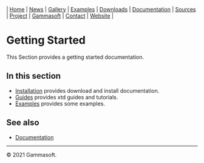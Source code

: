 | [Home](home.md) | [News](news.md) | [Gallery](gallery.md) | [Examples](examples.md) | [Downloads](downloads.md) | [Documentation](documentation.md) | [Sources](https://github.com/gammasoft71/xtd) | [Project](https://sourceforge.net/projects/xtdpro/) | [Gammasoft](gammasoft.md)  | [Contact](contact.md) | [Website](https://gammasoft71.wixsite.com/xtdpro) |

# Getting Started

This Section provides a getting started documentation.

## In this section

* [Installation](downloads.md) provides download and install documentation.
* [Guides](guides.md) provides xtd guides and tutorials.
* [Examples](../examples/README.md) provides some examples.

## See also

* [Documentation](documentation.md)

______________________________________________________________________________________________

© 2021 Gammasoft.
